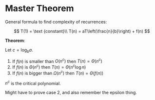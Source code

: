 # Master Theorem

General formula to find complexity of recurrences:

$$
T(1) = \text {constant}\\
T(n) = aT\left(\frac{n}{b}\right) + f(n)
$$

**Theorem**:

Let $c = \log_b a$.

1. If $f(n)$ is smaller than $O(n^c)$ then $T(n) = \Theta (n^c)$
2. If $f(n)$ is $\Theta(n^c)$ then $T(n) = \Theta (n^c \log n)$
3. If $f(n)$ is bigger than $\Omega(n^c)$ then $T(n) = \Theta (f(n))$

$n^c$ is the critical polynomial. 

Might have to prove case 2, and also remember the epsilon thing.